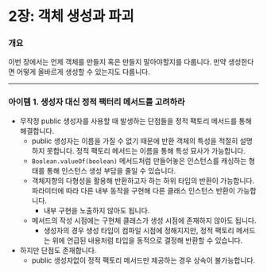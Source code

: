 # 2장: 객체 생성과 파괴

### 개요

이번 장에서는 언제 객체를 만들지 혹은 만들지 말아야할지를 다룹니다. 만약 생성한다면 어떻게 올바르게 생성할 수 있는지도 다룹니다.

---

### 아이템 1. 생성자 대신 정적 팩터리 메서드를 고려하라

- 무작정 public 생성자를 사용할 때 발생하는 단점들을 정적 팩토리 메서드를 통해 해결합니다.
    - public 생성자는 이름을 가질 수 없기 때문에 반환 객체의 특성을 적절히 설명하지 못합니다. 정적 팩토리 메서드는 이름을 통해 특성 묘사가 가능합니다.
    - `Boolean.valueOf(boolean)` 메서드처럼 만들어놓은 인스턴스를 캐싱하는 형태를 통해 인스턴스 생성 부담을 줄일 수 있습니다.
    - 객체지향의 다형성을 활용해 반환하고자 하는 하위 타입의 반환이 가능합니다. 파라미터에 따라 다른 내부 동작을 구현해 다른 클래스 인스턴스 반환이 가능합니다.
        - 내부 구현을 노출하지 않아도 됩니다.
    - 메서드의 작성 시점에는 구현체 클래스가 생성 시점에 존재하지 않아도 됩니다.
        - 생성자의 경우 생성 타입이 컴파일 시점에 정해지지만, 정적 팩토리 메서드는 위에 언급된 내용처럼 타입을 동적으로 결정해 반환할 수 있습니다.
- 하지만 단점도 존재합니다.
    - public 생성자없이 정적 팩토리 메서드만 제공하는 경우 상속이 불가능합니다.
